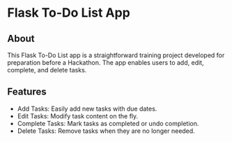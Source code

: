 # Flask To-Do List App

## About

This Flask To-Do List app is a straightforward training project developed for preparation before a Hackathon. The app enables users to add, edit, complete, and delete tasks.

## Features

- Add Tasks: Easily add new tasks with due dates.
- Edit Tasks: Modify task content on the fly.
- Complete Tasks: Mark tasks as completed or undo completion.
- Delete Tasks: Remove tasks when they are no longer needed.
